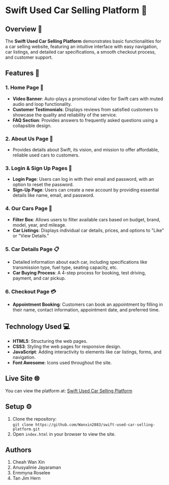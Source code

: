# Swift Used Car Selling Platform 🚗

## Overview 🌟
The **Swift Used Car Selling Platform** demonstrates basic functionalities for a car selling website, featuring an intuitive interface with easy navigation, car listings, and detailed car specifications, a smooth checkout process, and customer support.

## Features 📄

### 1. **Home Page** 🏡
- **Video Banner**: Auto-plays a promotional video for Swift cars with muted audio and loop functionality.
- **Customer Testimonials**: Displays reviews from satisfied customers to showcase the quality and reliability of the service.
- **FAQ Section**: Provides answers to frequently asked questions using a collapsible design.

### 2. **About Us Page** 📖
- Provides details about Swift, its vision, and mission to offer affordable, reliable used cars to customers.

### 3. **Login & Sign Up Pages** 🔐
- **Login Page**: Users can log in with their email and password, with an option to reset the password.
- **Sign-Up Page**: Users can create a new account by providing essential details like name, email, and password.

### 4. **Our Cars Page** 🚗
- **Filter Box**: Allows users to filter available cars based on budget, brand, model, year, and mileage.
- **Car Listings**: Displays individual car details, prices, and options to "Like" or "View Details."

### 5. **Car Details Page** 📋
- Detailed information about each car, including specifications like transmission type, fuel type, seating capacity, etc.
- **Car Buying Process**: A 4-step process for booking, test driving, payment, and car pickup.

### 6. **Checkout Page** 💳
- **Appointment Booking**: Customers can book an appointment by filling in their name, contact information, appointment date, and preferred time.

## Technology Used 💻
- **HTML5**: Structuring the web pages.
- **CSS3**: Styling the web pages for responsive design.
- **JavaScript**: Adding interactivity to elements like car listings, forms, and navigation.
- **Font Awesome**: Icons used throughout the site.

## Live Site 🌐
You can view the platform at: [Swift Used Car Selling Platform](https://wanxin2883.github.io/swift-used-car-selling-platform/)

## Setup ⚙️
1. Clone the repository:  
   `git clone https://github.com/Wanxin2883/swift-used-car-selling-platform.git`
2. Open `index.html` in your browser to view the site.

## Authors
1. Cheah Wan Xin
2. Anusyalinie Jayaraman
3. Ermmyna Roselee
4. Tan Jim Hern
